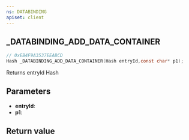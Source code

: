 ```yaml
---
ns: DATABINDING
apiset: client
---
```

## _DATABINDING_ADD_DATA_CONTAINER

```c
// 0xEB4F9A3537EEABCD
Hash _DATABINDING_ADD_DATA_CONTAINER(Hash entryId,const char* p1);
```

Returns entryId Hash

## Parameters
* **entryId**:
* **p1**:

## Return value


